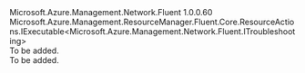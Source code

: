 <Type Name="IWithExecute" FullName="Microsoft.Azure.Management.Network.Fluent.Troubleshooting.Definition.IWithExecute">
  <TypeSignature Language="C#" Value="public interface IWithExecute : Microsoft.Azure.Management.ResourceManager.Fluent.Core.ResourceActions.IExecutable&lt;Microsoft.Azure.Management.Network.Fluent.ITroubleshooting&gt;" />
  <TypeSignature Language="ILAsm" Value=".class public interface auto ansi abstract IWithExecute implements class Microsoft.Azure.Management.ResourceManager.Fluent.Core.ResourceActions.IExecutable`1&lt;class Microsoft.Azure.Management.Network.Fluent.ITroubleshooting&gt;, class Microsoft.Azure.Management.ResourceManager.Fluent.Core.ResourceActions.IIndexable" />
  <TypeSignature Language="DocId" Value="T:Microsoft.Azure.Management.Network.Fluent.Troubleshooting.Definition.IWithExecute" />
  <TypeSignature Language="VB.NET" Value="Public Interface IWithExecute&#xA;Implements IExecutable(Of ITroubleshooting)" />
  <TypeSignature Language="F#" Value="type IWithExecute = interface&#xA;    interface IExecutable&lt;ITroubleshooting&gt;&#xA;    interface IIndexable" />
  <AssemblyInfo>
    <AssemblyName>Microsoft.Azure.Management.Network.Fluent</AssemblyName>
    <AssemblyVersion>1.0.0.60</AssemblyVersion>
  </AssemblyInfo>
  <Interfaces>
    <Interface>
      <InterfaceName>Microsoft.Azure.Management.ResourceManager.Fluent.Core.ResourceActions.IExecutable&lt;Microsoft.Azure.Management.Network.Fluent.ITroubleshooting&gt;</InterfaceName>
    </Interface>
  </Interfaces>
  <Docs>
    <summary>To be added.</summary>
    <remarks>To be added.</remarks>
  </Docs>
  <Members />
</Type>